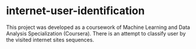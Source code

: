 # internet-user-identification
This project was developed as a coursework of Machine Learning and Data Analysis Specialization (Coursera). There is an attempt to classify user by the visited internet sites sequences.
